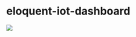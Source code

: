 # eloquent-iot-dashboard

<img src="https://img.freepik.com/free-vector/internet-things-isometric-flowchart_1284-23940.jpg?w=740&t=st=1690188045~exp=1690188645~hmac=d4bf9dc3d9add9568f34ecfd8f47a2958e852a0af9cc65b060590434937b8f90"/>
